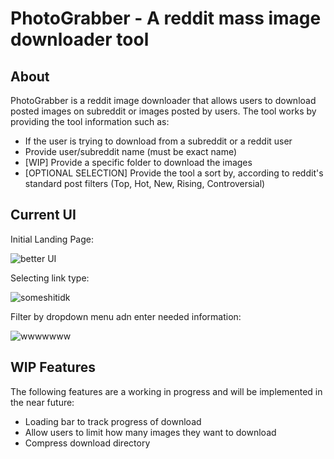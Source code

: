 # PhotoGrabber - A reddit mass image downloader tool

## About ##
PhotoGrabber is a reddit image downloader that allows users to download posted images on subreddit or images posted by users. 
The tool works by providing the tool information such as:
  - If the user is trying to download from a subreddit or a reddit user
  - Provide user/subreddit name (must be exact name)
  - [WIP] Provide a specific folder to download the images
  - [OPTIONAL SELECTION] Provide the tool a sort by, according to reddit's standard post filters (Top, Hot, New, Rising, Controversial)
  
## Current UI ##

Initial Landing Page:

![better UI](https://user-images.githubusercontent.com/95333229/205040134-23d4e1fd-bca1-437c-86fd-5e8216cd3c40.PNG)

Selecting link type:

![someshitidk](https://user-images.githubusercontent.com/95333229/205040676-ba6d03e8-14fa-43c8-ae07-23bb639c6f63.PNG)

Filter by dropdown menu adn enter needed information:

![wwwwwww](https://user-images.githubusercontent.com/95333229/205040691-4b25336c-6071-4105-b088-8ef238670c4c.PNG)

## WIP Features ##

The following features are a working in progress and will be implemented in the near future:
  - Loading bar to track progress of download
  - Allow users to limit how many images they want to download
  - Compress download directory
